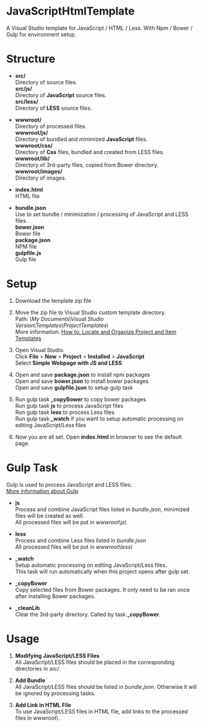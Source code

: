 # JavaScriptHtmlTemplate
A Visual Studio template for JavaScript / HTML / Less. With Npm / Bower / Gulp for environment setup.

# Structure
- **src/**   
  Directory of source files.  
  **src/js/**   
  Directory of **JavaScript** source files.  
  **src/less/**   
  Directory of **LESS** source files.  

- **wwwroot/**   
  Directory of processed files.  
  **wwwroot/js/**   
  Directory of bundled and minimized **JavaScript** files.  
  **wwwroot/css/**   
  Directory of **Css** files, bundled and created from LESS files.   
  **wwwroot/lib/**   
  Directory of 3rd-party files, copied from Bower directory.  
  **wwwroot/images/**   
  Directory of images.  

- **index.html**  
  HTML file

- **bundle.json**  
  Use to set bundle / minimization / processing of JavaScript and LESS files.  
  **bower.json**  
  Bower file  
  **package.json**  
  NPM file  
  **gulpfile.js**  
  Gulp file  
  
# Setup
1. Download the template zip file

2. Move the zip file to Visual Studio custom template directory.  
    Path: *\\My Documents\\Visual Studio Version\\Templates\\ProjectTemplates\\*  
    More information: [How to: Locate and Organize Project and Item Templates][Templates Directory] 

3. Open Visual Studio.  
    Click **File** > **New** > **Project** > **Installed** > **JavaScript**  
    Select **Simple Webpage with JS and LESS**

4. Open and save **package.json** to install npm packages  
    Open and save **bower.json** to install bower packages  
    Open and save **gulpfile.json** to setup gulp task

5. Run gulp task **_copyBower** to copy bower packages  
    Run gulp task **js** to process JavaScript files  
    Run gulp task **less** to process Less files  
    Run gulp task **_watch** if you want to setup automatic processing on editing JavaScript/Less files  

6. Now you are all set. Open **index.html** in browser to see the default page.

# Gulp Task
Gulp is used to process JavaScript and LESS files.  
[More information about Gulp][Gulp]

- **js**  
  Process and combine JavaScript files listed in *bundle.json*, minimized files will be created as well.  
  All processed files will be put in *wwwroot\\js\\*

- **less**  
  Process and combine Less files listed in *bundle.json*  
  All processed files will be put in *wwwroot\\less\\*

- **\_watch**  
  Setup automatic processing on editing JavaScript/Less files.  
  This task will run automatically when this project opens after gulp set.

- **\_copyBower**  
  Copy selected files from Bower packages. It only need to be ran once after installing Bower packages.

- **\_cleanLib**  
  Clear the 3rd-party directory. Called by task **\_copyBower**.

# Usage
1. **Modifying JavaScript/LESS Files**  
    All JavaScript/LESS files should be placed in the corresponding directories in *src/*.

2. **Add Bundle**  
    All JavaScript/LESS files should be listed in *bundle.json*. Otherwise it will be ignored by processing tasks.

3. **Add Link in HTML File**  
    To use JavaScript/LESS files in HTML file, add links to the processed files in *wwwroot\\*.


[Templates Directory]: https://msdn.microsoft.com/en-us/library/y3kkate1.aspx "How to: Locate and Organize Project and Item Templates"

[Gulp]: https://github.com/gulpjs/gulp/blob/master/docs/getting-started.md "Gulp Doc"